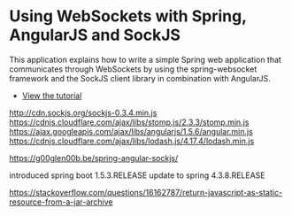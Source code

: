 Using WebSockets with Spring, AngularJS and SockJS
===
This application explains how to write a simple Spring web application that communicates through WebSockets by using the spring-websocket framework and the SockJS client library in combination with AngularJS.

* [View the tutorial](http://g00glen00b.be/spring-angular-sockjs)

http://cdn.sockjs.org/sockjs-0.3.4.min.js
https://cdnjs.cloudflare.com/ajax/libs/stomp.js/2.3.3/stomp.min.js
https://ajax.googleapis.com/ajax/libs/angularjs/1.5.6/angular.min.js
https://cdnjs.cloudflare.com/ajax/libs/lodash.js/4.17.4/lodash.min.js

https://g00glen00b.be/spring-angular-sockjs/

introduced spring boot 1.5.3.RELEASE
update to spring 4.3.8.RELEASE

https://stackoverflow.com/questions/16162787/return-javascript-as-static-resource-from-a-jar-archive